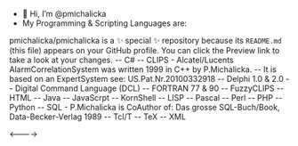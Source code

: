 - 👋 Hi, I’m @pmichalicka
- My Programming & Scripting Languages are:


pmichalicka/pmichalicka is a ✨ special ✨ repository because its `README.md` (this file) appears on your GitHub profile.
You can click the Preview link to take a look at your changes.
--  C#
--  CLIPS - Alcatel/Lucents AlarmCorrelationSystem was written 1999 in C++ by P.Michalicka.
--  It is based on an ExpertSystem see: US.Pat.Nr.20100332918
--  Delphi 1.0 & 2.0
--  Digital Command Language (DCL)
--  FORTRAN 77 & 90
--  FuzzyCLIPS
--  HTML
--  Java
--  JavaScrpt
--  KornShell
--  LISP
--  Pascal
--  Perl
--  PHP
--  Python
--  SQL - P.Michalicka is CoAuthor of: Das grosse SQL-Buch/Book, Data-Becker-Verlag 1989
--  Tcl/T
--  TeX
--  XML



<---->
